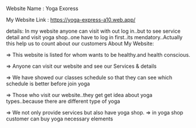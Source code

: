 Website Name : Yoga Exoress

My Website Link :  https://yoga-express-a10.web.app/ 

details:
In my website anyone can visit with out log in..but to see service detail and visit yoga shop..one have to log in first..its mendatory..Actually this help us to count about our customers
About My Website:

=> This website is listed for whom wants to be healthy.and health conscious.


=> Anyone can  visit our website and see our Services & details


=> We have showed our classes schedule so that they can see which schedule is better before join yoga


=> Those who visit our website..they get get idea about yoga types..because there are different type of yoga

=> We  not only provide services but also have yoga shop.
=> in yoga shop customer can buy yoga necessary elements